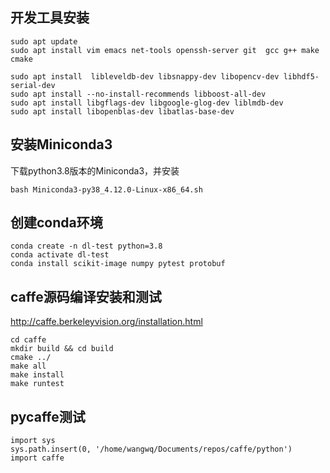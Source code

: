 ## 开发工具安装
```
sudo apt update
sudo apt install vim emacs net-tools openssh-server git  gcc g++ make cmake
```

```
sudo apt install  libleveldb-dev libsnappy-dev libopencv-dev libhdf5-serial-dev 
sudo apt install --no-install-recommends libboost-all-dev
sudo apt install libgflags-dev libgoogle-glog-dev liblmdb-dev
sudo apt install libopenblas-dev libatlas-base-dev
```

## 安装Miniconda3
下载python3.8版本的Miniconda3，并安装
```
bash Miniconda3-py38_4.12.0-Linux-x86_64.sh
```

## 创建conda环境
```
conda create -n dl-test python=3.8
conda activate dl-test
conda install scikit-image numpy pytest protobuf
```

## caffe源码编译安装和测试
http://caffe.berkeleyvision.org/installation.html
```
cd caffe
mkdir build && cd build
cmake ../
make all
make install
make runtest
```

## pycaffe测试
```
import sys
sys.path.insert(0, '/home/wangwq/Documents/repos/caffe/python')
import caffe
```
